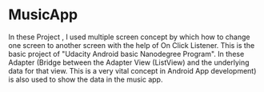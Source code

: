 # MusicApp
In these Project , I used multiple screen concept by which how to change one screen to another screen with the help of On Click Listener.
This is the basic project of "Udacity Android basic Nanodegree Program".
In these Adapter (Bridge between the Adapter View (ListView) and the underlying data for that view. This is a very vital concept in Android App development) is also used to show the data in the music app.
